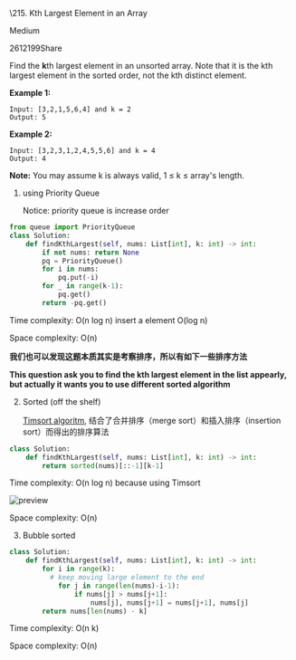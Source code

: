 \215. Kth Largest Element in an Array

Medium

2612199Share

Find the **k**th largest element in an unsorted array. Note that it is the kth largest element in the sorted order, not the kth distinct element.

**Example 1:**

```
Input: [3,2,1,5,6,4] and k = 2
Output: 5
```

**Example 2:**

```
Input: [3,2,3,1,2,4,5,5,6] and k = 4
Output: 4
```

**Note:**
You may assume k is always valid, 1 ≤ k ≤ array's length.



1. using Priority Queue

   Notice: priority queue is increase order

```python
from queue import PriorityQueue
class Solution:
    def findKthLargest(self, nums: List[int], k: int) -> int:
        if not nums: return None
        pq = PriorityQueue()
        for i in nums:
            pq.put(-i)
        for _ in range(k-1):
            pq.get()
        return -pq.get()
```

Time complexity: O(n log n) insert a element O(log n)

Space complexity: O(n)



**我们也可以发现这题本质其实是考察排序，所以有如下一些排序方法**

**This question ask you to find the kth largest element in the list appearly, but actually it wants you to use different sorted algorithm**

2. Sorted (off the shelf)

   [Timsort algoritm](https://blog.csdn.net/yangzhongblog/article/details/8184707), 结合了合并排序（merge sort）和插入排序（insertion sort）而得出的排序算法

```python
class Solution:
    def findKthLargest(self, nums: List[int], k: int) -> int:
        return sorted(nums)[::-1][k-1]
```

Time complexity: O(n log n) because using Timsort

![preview](https://pic1.zhimg.com/v2-497ffb4a451d35d331c65036686b8809_r.jpg)

Space complexity: O(n)



3. Bubble sorted

```python
class Solution:
    def findKthLargest(self, nums: List[int], k: int) -> int:
        for i in range(k):
          # keep moving large element to the end
            for j in range(len(nums)-i-1):
                if nums[j] > nums[j+1]:
                    nums[j], nums[j+1] = nums[j+1], nums[j]
        return nums[len(nums) - k]
```

Time complexity: O(n k) 

Space complexity: O(n)